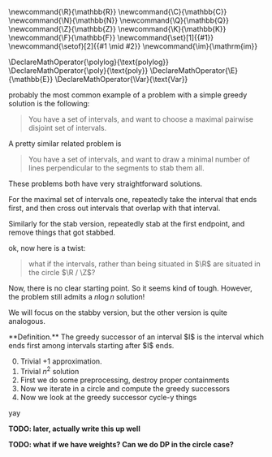 \newcommand{\R}{\mathbb{R}}
\newcommand{\C}{\mathbb{C}}
\newcommand{\N}{\mathbb{N}}
\newcommand{\Q}{\mathbb{Q}}
\newcommand{\Z}{\mathbb{Z}}
\newcommand{\K}{\mathbb{K}}
\newcommand{\F}{\mathbb{F}}
\newcommand{\set}[1]{\{#1\}}
\newcommand{\setof}[2]{\{#1 \mid #2\}}
\newcommand{\im}{\mathrm{im}}

\DeclareMathOperator{\polylog}{\text{polylog}}
\DeclareMathOperator{\poly}{\text{poly}}
\DeclareMathOperator{\E}{\mathbb{E}}
\DeclareMathOperator{\Var}{\text{Var}}


probably the most common example of a problem with a simple
greedy solution is the following:

> You have a set of intervals, and want to choose a maximal pairwise disjoint set of intervals.

A pretty similar related problem is 

> You have a set of intervals, and want to draw a minimal number of lines perpendicular to the segments to stab them all.

These problems both have very straightforward solutions.

For the maximal set of intervals one, repeatedly take the
interval that ends first, and then cross out intervals that
overlap with that interval.

Similarly for the stab version, repeatedly stab at the first
endpoint, and remove things that got stabbed.

ok, now here is a twist:

> what if the intervals, rather than being situated in $\R$ are situated in the circle $\R / \Z$?

Now, there is no clear starting point. So it seems kind of
tough.
However, the problem still admits a $n\log n$ solution!

We will focus on the stabby  version, but the other version is
quite analogous.

<div class="defn envbox">**Definition.**
The greedy successor of an interval $I$ is the interval which
ends first among intervals starting after $I$ ends.
</div>

0. Trivial $+1$ approximation.
1. Trivial $n^2$ solution
2. First we do  some preprocessing, destroy proper containments
3. Now we iterate in a circle and compute the greedy successors 
4. Now we look at the greedy successor cycle-y things

yay

**TODO: later, actually write this up well**

**TODO: what if we have weights? Can we do DP in the circle
case?**


